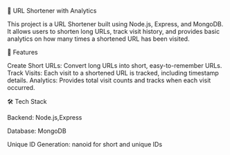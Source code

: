 🚀 URL Shortener with Analytics


This project is a URL Shortener built using Node.js, Express, and MongoDB. It allows users to shorten long URLs, track visit history, and provides basic analytics on how many times a shortened URL has been visited.

🌟 Features

Create Short URLs: Convert long URLs into short, easy-to-remember URLs.
Track Visits: Each visit to a shortened URL is tracked, including timestamp details.
Analytics: Provides total visit counts and tracks when each visit occurred.


🛠️ Tech Stack

Backend: Node.js,Express

Database: MongoDB 

Unique ID Generation: nanoid for short and unique IDs

